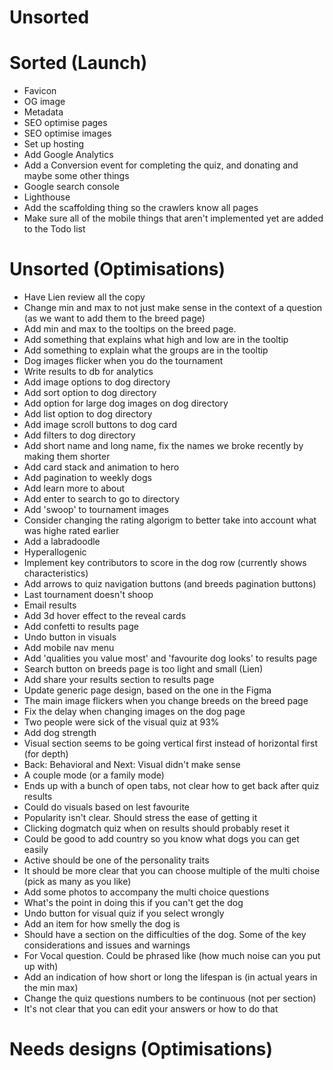 # Unsorted

# Sorted (Launch)

- Favicon
- OG image
- Metadata
- SEO optimise pages
- SEO optimise images
- Set up hosting
- Add Google Analytics
- Add a Conversion event for completing the quiz, and donating and maybe some other things
- Google search console
- Lighthouse
- Add the scaffolding thing so the crawlers know all pages
- Make sure all of the mobile things that aren't implemented yet are added to the Todo list

# Unsorted (Optimisations)

- Have Lien review all the copy
- Change min and max to not just make sense in the context of a question (as we want to add them to the breed page)
- Add min and max to the tooltips on the breed page.
- Add something that explains what high and low are in the tooltip
- Add something to explain what the groups are in the tooltip
- Dog images flicker when you do the tournament
- Write results to db for analytics
- Add image options to dog directory
- Add sort option to dog directory
- Add option for large dog images on dog directory
- Add list option to dog directory
- Add image scroll buttons to dog card
- Add filters to dog directory
- Add short name and long name, fix the names we broke recently by making them shorter
- Add card stack and animation to hero
- Add pagination to weekly dogs
- Add learn more to about
- Add enter to search to go to directory
- Add 'swoop' to tournament images
- Consider changing the rating algorigm to better take into account what was highe rated earlier
- Add a labradoodle
- Hyperallogenic
- Implement key contributors to score in the dog row (currently shows characteristics)
- Add arrows to quiz navigation buttons (and breeds pagination buttons)
- Last tournament doesn't shoop
- Email results
- Add 3d hover effect to the reveal cards
- Add confetti to results page
- Undo button in visuals
- Add mobile nav menu
- Add 'qualities you value most' and 'favourite dog looks' to results page
- Search button on breeds page is too light and small (Lien)
- Add share your results section to results page
- Update generic page design, based on the one in the Figma
- The main image flickers when you change breeds on the breed page
- Fix the delay when changing images on the dog page
- Two people were sick of the visual quiz at 93%
- Add dog strength
- Visual section seems to be going vertical first instead of horizontal first (for depth)
- Back: Behavioral and Next: Visual didn't make sense
- A couple mode (or a family mode)
- Ends up with a bunch of open tabs, not clear how to get back after quiz results
- Could do visuals based on lest favourite
- Popularity isn't clear. Should stress the ease of getting it
- Clicking dogmatch quiz when on results should probably reset it
- Could be good to add country so you know what dogs you can get easily
- Active should be one of the personality traits
- It should be more clear that you can choose multiple of the multi choise (pick as many as you like)
- Add some photos to accompany the multi choice questions
- What's the point in doing this if you can't get the dog
- Undo button for visual quiz if you select wrongly
- Add an item for how smelly the dog is
- Should have a section on the difficulties of the dog. Some of the key considerations and issues and warnings
- For Vocal question. Could be phrased like (how much noise can you put up with)
- Add an indication of how short or long the lifespan is (in actual years in the min max)
- Change the quiz questions numbers to be continuous (not per section)
- It's not clear that you can edit your answers or how to do that

# Needs designs (Optimisations)
